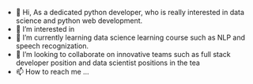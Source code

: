 - 👋 Hi, As a dedicated python developer, who is really interested in data science and python web development.
- 👀 I’m interested in 
- 🌱 I’m currently learning data science learning course such as NLP and speech recognization.
- 💞️ I’m looking to collaborate on innovative teams such as full stack developer position and data scientist positions in the tea
- 📫 How to reach me ...

<!---
kingcoderbunny/kingcoderbunny is a ✨ special ✨ repository because its `README.md` (this file) appears on your GitHub profile.
You can click the Preview link to take a look at your changes.
--->

